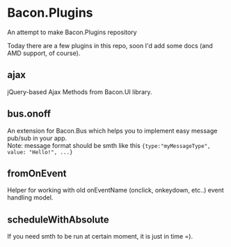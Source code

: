 Bacon.Plugins
=============

An attempt to make Bacon.Plugins repository

Today there are a few plugins in this repo, soon I'd add some docs (and AMD support, of course).

ajax
----

jQuery-based Ajax Methods from Bacon.UI library.

bus.onoff
---------

An extension for Bacon.Bus which helps you to implement easy message pub/sub in your app.  
Note: message format should be smth like this `{type:"myMessageType", value: "Hello!", ...}`

fromOnEvent
-----------

Helper for working with old onEventName (onclick, onkeydown, etc..) event handling model.

scheduleWithAbsolute
--------------------

If you need smth to be run at certain moment, it is just in time =).


